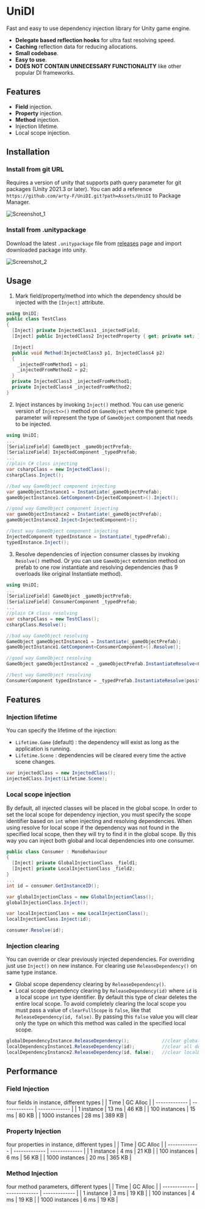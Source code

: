 # UniDI

Fast and easy to use dependency injection library for Unity game engine.

- **Delegate based reflection hooks** for ultra fast resolving speed.
- **Caching** reflection data for reducing allocations.
- **Small codebase**.
- **Easy to use**.
- **DOES NOT CONTAIN UNNECESSARY FUNCTIONALITY** like other popular DI frameworks.

## Features

- **Field** injection.
- **Property** injection.
- **Method** injection.
- Injection lifetime.
- Local scope injection.

## Installation

### Install from git URL

Requires a version of unity that supports path query parameter for git packages (Unity 2021.3 or later). You can add a reference `https://github.com/arty-F/UniDI.git?path=Assets/UniDI` to Package Manager.

![Screenshot_1](https://github.com/arty-F/MonoInjector/assets/49113047/0a65d9e3-89f2-44ed-8232-713660590d6f)

### Install from .unitypackage

Download the latest `.unitypackage` file from [releases](https://github.com/arty-F/UniDI/releases) page and import downloaded package into unity.

![Screenshot_2](https://github.com/arty-F/MonoInjector/assets/49113047/4bb02ea9-bd94-4ab4-8d73-54a64661e2d8)

## Usage

1. Mark field/property/method into which the dependency should be injected with the `[Inject]` attribute.
```csharp
using UniDI;
public class TestClass
{
  [Inject] private InjectedClass1 _injectedField;
  [Inject] public InjectedClass2 InjectedProperty { get; private set; }

  [Inject]
  public void Method(InjectedClass3 p1, InjectedClass4 p2)
  {
    _injectedFromMethod1 = p1;
    _injectedFromMethod2 = p2;
  }
  private InjectedClass3 _injectedFromMethod1;
  private InjectedClass4 _injectedFromMethod2;
}
```

2. Inject instances by invoking `Inject()` method. You can use generic version of `Inject<>()` method on `GameObject` where the generic type parameter will represent the type of `GameObject` component that needs to be injected.
```csharp
using UniDI;
...
[SerializeField] GameObject _gameObjectPrefab;
[SerializeField] InjectedComponent _typedPrefab;
...
//plain C# class injecting
var csharpClass = new InjectedClass();
csharpClass.Inject();

//bad way GameObject component injecting
var gameObjectInstance1 = Instantiate(_gameObjectPrefab);
gameObjectInstance1.GetComponent<InjectedComponent>().Inject();

//good way GameObject component injecting
var gameObjectInstance2 = Instantiate(_gameObjectPrefab);
gameObjectInstance2.Inject<InjectedComponent>();

//best way GameObject component injecting
InjectedComponent typedInstance = Instantiate(_typedPrefab);
typedInstance.Inject();
```

3. Resolve dependencies of injection consumer classes by invoking `Resolve()` method. Or you can use `GameObject` extension method on prefab to one row instantiate and resolving dependencies (has 9 overloads like original Instantiate method).
```csharp
using UniDI;
...
[SerializeField] GameObject _gameObjectPrefab;
[SerializeField] ConsumerComponent _typedPrefab;
...
//plain C# class resolving
var csharpClass = new TestClass();
csharpClass.Resolve();

//bad way GameObject resolving
GameObject gameObjectInstance1 = Instantiate(_gameObjectPrefab);
gameObjectInstance1.GetComponent<ConsumerComponent>().Resolve();

//good way GameObject resolving
GameObject gameObjectInstance2 = _gameObjectPrefab.InstantiateResolve<ConsumerComponent>();

//best way GameObject resolving
ConsumerComponent typedInstance = _typedPrefab.InstantiateResolve(position, rotation);
```

## Features

### Injection lifetime

You can specify the lifetime of the injection:
- `Lifetime.Game` (default) : the dependency will exist as long as the application is running.
- `Lifetime.Scene` : dependencies will be cleared every time the active scene changes.
```csharp
var injectedClass = new InjectedClass();
injectedClass.Inject(Lifetime.Scene);
```

### Local scope injection

By default, all injected classes will be placed in the global scope. In order to set the local scope for dependency injection, you must specify the scope identifier based on `int` when injecting and resolving dependencies. When using resolve for local scope if the dependency was not found in the specified local scope, then they will try to find it in the global scope. By this way you can inject both global and local dependencies into one consumer.
```csharp
public class Consumer : MonoBehaviour
{
  [Inject] private GlobalInjectionClass _field1;
  [Inject] private LocalInjectionClass _field2;
}
...
int id = consumer.GetInstanceID();

var globalInjectionClass = new GlobalInjectionClass();
globalInjectionClass.Inject();

var localInjectionClass = new LocalInjectionClass();
localInjectionClass.Inject(id);

consumer.Resolve(id);
```

### Injection clearing

You can override or clear previously injected dependencies. For overriding just use `Inject()` on new instance. For clearing use `ReleaseDependency()` on same type instance.
- Global scope dependency clearing by `ReleaseDependency()`.
- Local scope dependency clearing by `ReleaseDependency(id)` where `id` is a local scope `int` type identifier. By default this type of clear deletes the entire local scope. To avoid completely clearing the local scope you must pass a value of `clearFullScope` is `false`, like that `ReleaseDependency(id, false)`. By passing this `false` value you will clear only the type on which this method was called in the specified local scope.
```csharp
globalDependencyInstance.ReleaseDependency();            //clear globalDependencyInstance in global scope
localDependencyInstance1.ReleaseDependency(id);          //clear all dependencies in specified local scope
localDependencyInstance2.ReleaseDependency(id, false);   //clear localDependencyInstance2 in specified local scope
```

## Performance

### Field Injection

four fields in instance, different types
| | Time | GC Alloc |
| ------------- | ------------- | ------------- |
| 1 instance  | 13 ms  | 46 KB  |
| 100 instances  | 15 ms  | 80 KB  |
| 1000 instances  | 28 ms  | 389 KB  |

### Property Injection

four properties in instance, different types
| | Time | GC Alloc |
| ------------- | ------------- | ------------- |
| 1 instance  | 4 ms  | 21 KB  |
| 100 instances  | 6 ms  | 56 KB  |
| 1000 instances  | 20 ms  | 365 KB  |

### Method Injection

four method parameters, different types
| | Time | GC Alloc |
| ------------- | ------------- | ------------- |
| 1 instance  | 3 ms  | 19 KB  |
| 100 instances  | 4 ms  | 19 KB  |
| 1000 instances  | 6 ms  | 19 KB  |
